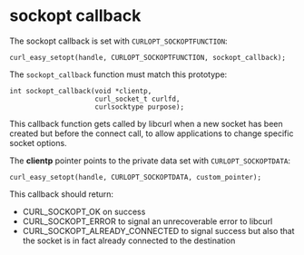 # sockopt callback

The sockopt callback is set with `CURLOPT_SOCKOPTFUNCTION`:

    curl_easy_setopt(handle, CURLOPT_SOCKOPTFUNCTION, sockopt_callback);

The `sockopt_callback` function must match this prototype:

    int sockopt_callback(void *clientp,
                         curl_socket_t curlfd,
                         curlsocktype purpose);

This callback function gets called by libcurl when a new socket has
been created but before the connect call, to allow applications to change
specific socket options.

The **clientp** pointer points to the private data set with
`CURLOPT_SOCKOPTDATA`:

    curl_easy_setopt(handle, CURLOPT_SOCKOPTDATA, custom_pointer);

This callback should return:

 - CURL_SOCKOPT_OK on success
 - CURL_SOCKOPT_ERROR to signal an unrecoverable error to libcurl
 - CURL_SOCKOPT_ALREADY_CONNECTED to signal success but also that the socket is
   in fact already connected to the destination
